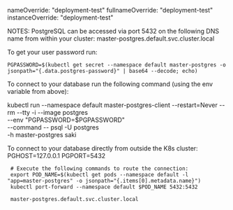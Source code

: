 nameOverride: "deployment-test"
fullnameOverride: "deployment-test"
instanceOverride: "deployment-test"


NOTES:
PostgreSQL can be accessed via port 5432 on the following DNS name from within your cluster:
master-postgres.default.svc.cluster.local

To get your user password run:

    PGPASSWORD=$(kubectl get secret --namespace default master-postgres -o jsonpath="{.data.postgres-password}" | base64 --decode; echo)

To connect to your database run the following command (using the env variable from above):

   kubectl run --namespace default master-postgres-client --restart=Never --rm --tty -i --image postgres \
   --env "PGPASSWORD=$PGPASSWORD" \
   --command -- psql -U postgres \
   -h master-postgres saki



To connect to your database directly from outside the K8s cluster:
     PGHOST=127.0.0.1
     PGPORT=5432

     # Execute the following commands to route the connection:
     export POD_NAME=$(kubectl get pods --namespace default -l "app=master-postgres" -o jsonpath="{.items[0].metadata.name}")
     kubectl port-forward --namespace default $POD_NAME 5432:5432

     master-postgres.default.svc.cluster.local